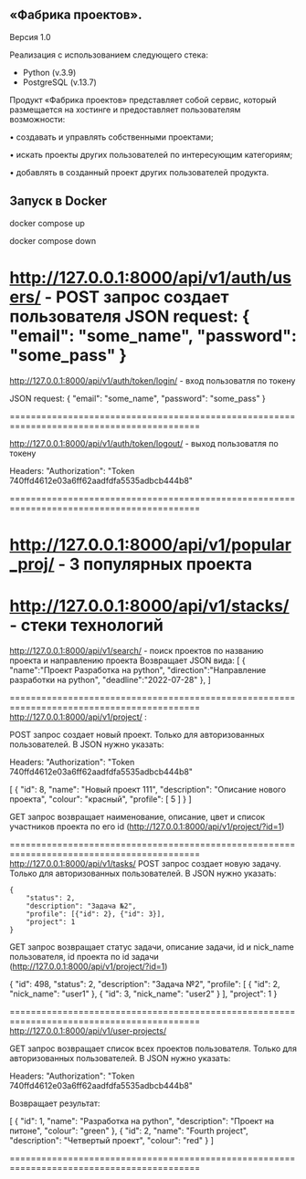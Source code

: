 ## «Фабрика проектов».
Версия 1.0

Реализация с использованием следующего стека:

- Python (v.3.9)
- PostgreSQL (v.13.7)

Продукт «Фабрика проектов» представляет собой сервис, который размещается на хостинге и предоставляет пользователям возможности:

   • создавать и управлять собственными проектами;
    
   • искать проекты других пользователей по интересующим категориям;
    
   • добавлять в созданный проект других пользователей продукта.



## Запуск в Docker

docker compose up

docker compose down


http://127.0.0.1:8000/api/v1/auth/users/ - POST запрос создает пользователя
JSON request:
{
	"email": "some_name",
	"password": "some_pass"
}
==========================================================================================

http://127.0.0.1:8000/api/v1/auth/token/login/ - вход пользоватля по токену

JSON request:
{
	"email": "some_name",
	"password": "some_pass"
}

==========================================================================================

http://127.0.0.1:8000/api/v1/auth/token/logout/ - выход пользоватля по токену

Headers:
"Authorization": "Token 740ffd4612e03a6ff62aadfdfa5535adbcb444b8"

==========================================================================================

http://127.0.0.1:8000/api/v1/popular_proj/ - 3 популярных проекта
==========================================================================================
http://127.0.0.1:8000/api/v1/stacks/ - стеки технологий
==========================================================================================
http://127.0.0.1:8000/api/v1/search/ - поиск проектов по названию проекта и направлению проекта
Возвращает JSON вида:
	[
		{
			"name":"Проект Разработка на python",
			"direction":"Направление разработки на python",
			"deadline":"2022-07-28"
		},
	]

==========================================================================================
http://127.0.0.1:8000/api/v1/project/  :

POST запрос создает новый проект. Только для авторизованных пользователей.
В JSON нужно указать:

Headers:
"Authorization": "Token 740ffd4612e03a6ff62aadfdfa5535adbcb444b8"

[
    {
        "id": 8,
        "name": "Новый проект 111",
        "description": "Описание нового проекта",
        "colour": "красный",
        "profile": [
            5
        ]
    }
]

GET запрос возвращает наименование, описание, цвет и список участников проекта по его id (http://127.0.0.1:8000/api/v1/project/?id=1)

==========================================================================================
http://127.0.0.1:8000/api/v1/tasks/
POST запрос создает новую задачу. Только для авторизованных пользователей.
В JSON нужно указать:


    {
        "status": 2,
        "description": "Задача №2",
        "profile": [{"id": 2}, {"id": 3}],
        "project": 1
    }

GET запрос возвращает статус задачи, описание задачи, id и nick_name пользователя, id проекта
по id задачи (http://127.0.0.1:8000/api/v1/project/?id=1)

{
    "id": 498,
    "status": 2,
    "description": "Задача №2",
    "profile": [
        {
            "id": 2,
            "nick_name": "user1"
        },
        {
            "id": 3,
            "nick_name": "user2"
        }
    ],
    "project": 1
}

==========================================================================================
http://127.0.0.1:8000/api/v1/user-projects/

GET запрос возвращает список всех проектов пользователя. Только для авторизованных пользователей.
В JSON нужно указать:

Headers:
"Authorization": "Token 740ffd4612e03a6ff62aadfdfa5535adbcb444b8"

Возвращает результат:

[
    {
        "id": 1,
        "name": "Разработка на python",
        "description": "Проект на питоне",
        "colour": "green"
    },
    {
        "id": 2,
        "name": "Fourth project",
        "description": "Четвертый проект",
        "colour": "red"
    }
]

==========================================================================================
